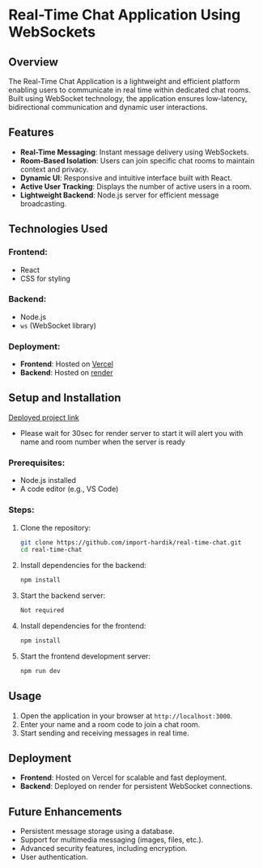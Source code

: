 # Real-Time Chat Application Using WebSockets

## Overview
The Real-Time Chat Application is a lightweight and efficient platform enabling users to communicate in real time within dedicated chat rooms. Built using WebSocket technology, the application ensures low-latency, bidirectional communication and dynamic user interactions.

## Features
- **Real-Time Messaging**: Instant message delivery using WebSockets.
- **Room-Based Isolation**: Users can join specific chat rooms to maintain context and privacy.
- **Dynamic UI**: Responsive and intuitive interface built with React.
- **Active User Tracking**: Displays the number of active users in a room.
- **Lightweight Backend**: Node.js server for efficient message broadcasting.

## Technologies Used
### Frontend:
- React
- CSS for styling

### Backend:
- Node.js
- `ws` (WebSocket library)

### Deployment:
- **Frontend**: Hosted on [Vercel](https://vercel.com)
- **Backend**: Hosted on [render](https://render.com)

## Setup and Installation
[Deployed project link](https://import-chat-from-hardik.vercel.app/)
- Please wait for 30sec for render server to start it will alert you with name and room number when the server is ready
### Prerequisites:
- Node.js installed
- A code editor (e.g., VS Code)

### Steps:
1. Clone the repository:
   ```bash
   git clone https://github.com/import-hardik/real-time-chat.git
   cd real-time-chat
   ```
2. Install dependencies for the backend:
   ```bash
   npm install
   ```
3. Start the backend server:
   ```bash
   Not required
   ```
4. Install dependencies for the frontend:
   ```bash
   npm install
   ```
5. Start the frontend development server:
   ```bash
   npm run dev
   ```

## Usage
1. Open the application in your browser at `http://localhost:3000`.
2. Enter your name and a room code to join a chat room.
3. Start sending and receiving messages in real time.

## Deployment
- **Frontend**: Hosted on Vercel for scalable and fast deployment.
- **Backend**: Deployed on render for persistent WebSocket connections.

## Future Enhancements
- Persistent message storage using a database.
- Support for multimedia messaging (images, files, etc.).
- Advanced security features, including encryption.
- User authentication.

